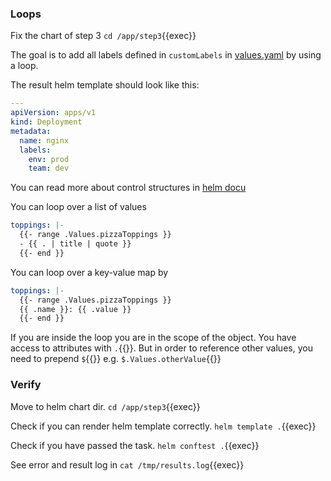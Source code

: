 ### Loops

Fix the chart of step 3 `cd /app/step3`{{exec}} 

The goal is to add all labels defined in `customLabels` in [values.yaml](/app/step3/values.yaml) by using a loop.

The result helm template should look like this:
```yaml
---
apiVersion: apps/v1
kind: Deployment
metadata:
  name: nginx
  labels:
    env: prod
    team: dev
```

You can read more about control structures in [helm docu](https://helm.sh/docs/chart_template_guide/control_structures/#looping-with-the-range-action)

You can loop over a list of values
```yaml
toppings: |-
  {{- range .Values.pizzaToppings }}
  - {{ . | title | quote }}
  {{- end }}
```
You can loop over a key-value map by
```yaml
toppings: |-
  {{- range .Values.pizzaToppings }}
  {{ .name }}: {{ .value }}
  {{- end }}
```
If you are inside the loop you are in the scope of the object. You have access to attributes with `.`{{}}.
But in order to reference other values, you need to prepend `$`{{}} e.g. `$.Values.otherValue`{{}}

### Verify

Move to helm chart dir.
`cd /app/step3`{{exec}}

Check if you can render helm template correctly.
`helm template .`{{exec}}

Check if you have passed the task.
`helm conftest .`{{exec}}

See error and result log in
`cat /tmp/results.log`{{exec}}

